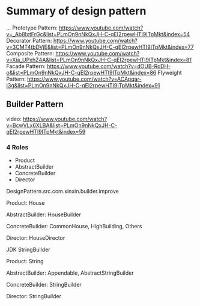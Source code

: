 # Summary of design pattern
...
Prototype Pattern: https://www.youtube.com/watch?v=_Ab8IxtFrGc&list=PLmOn9nNkQxJH-C-qEI2rpewHTI9ITpMkt&index=54
Decorator Pattern: https://www.youtube.com/watch?v=3CMT4tbDVjE&list=PLmOn9nNkQxJH-C-qEI2rpewHTI9ITpMkt&index=77
Composite Pattern: https://www.youtube.com/watch?v=Xia_UPxhZ4A&list=PLmOn9nNkQxJH-C-qEI2rpewHTI9ITpMkt&index=81
Facade Pattern: https://www.youtube.com/watch?v=dOUB-RcDH-o&list=PLmOn9nNkQxJH-C-qEI2rpewHTI9ITpMkt&index=86
Flyweight Pattern: https://www.youtube.com/watch?v=ACApqar-I3g&list=PLmOn9nNkQxJH-C-qEI2rpewHTI9ITpMkt&index=91

## Builder Pattern

video: https://www.youtube.com/watch?v=BcwVLx6XLBA&list=PLmOn9nNkQxJH-C-qEI2rpewHTI9ITpMkt&index=59

### 4 Roles 
- Product
- AbstractBuilder
- ConcreteBuilder
- Director

DesignPattern.src.com.xinxin.builder.improve

Product: House

AbstractBuilder: HouseBuilder

ConcreteBuilder: CommonHouse, HighBuilding, Others

Director: HouseDirector 



JDK StringBuilder

Product: String

AbstractBuilder: Appendable, AbstractStringBuilder

ConcreteBuilder: StringBuilder

Director: StringBuilder